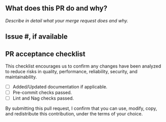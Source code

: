 ## What does this PR do and why?

_Describe in detail what your merge request does and why._

## Issue #, if available

## PR acceptance checklist

This checklist encourages us to confirm any changes have been analyzed to reduce risks in quality, performance, reliability, security, and maintainability.

- [ ] Added/Updated documentation if applicable.
- [ ] Pre-commit checks passed.
- [ ] Lint and Nag checks passed.

By submitting this pull request, I confirm that you can use, modify, copy, and redistribute this contribution, under the terms of your choice.

